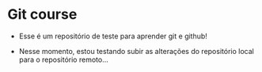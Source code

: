 # Git course

- Esse é um repositório de teste para aprender git e github!

- Nesse momento, estou testando subir as alterações do repositório local para o repositório remoto...